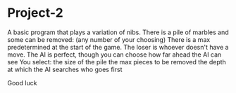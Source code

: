 Project-2
=========

A basic program that plays a variation of nibs.
There is a pile of marbles and some can be removed:
(any number of your choosing)
There is a max predetermined at the start of the game.
The loser is whoever doesn't have a move.
The AI is perfect, though you can choose how far ahead the AI can see
You select:
  the size of the pile
  the max pieces to be removed
  the depth at which the AI searches
  who goes first

Good luck
